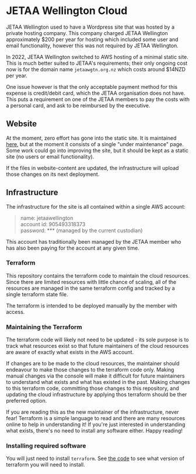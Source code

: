 # JETAA Wellington Cloud

JETAA Wellington used to have a Wordpress site that was hosted by a private hosting company. This company charged JETAA Wellington approximately $200 per year for hosting which included some user and email functionality, however this was not required by JETAA Wellington.

In 2022, JETAA Wellington switched to AWS hosting of a minimal static site. This is much better suited to JETAA's requirements; their only ongoing cost now is for the domain name `jetaawgtn.org.nz`  which costs around $14NZD per year.

One issue however is that the only acceptable payment method for this expense is credit/debit card, which the JETAA organisation does not have. This puts a requirement on one of the JETAA members to pay the costs with a personal card, and ask to be reimbursed by the executive.

## Website

At the moment, zero effort has gone into the static site. It is maintained [here](./website-content/), but at the moment it consists of a single "under maintenance" page. Some work could go into improving the site, but it should be kept as a static site (no users or email functionality).

If the files in website-content are updated, the infrastructure will upload those changes on its next deployment.

## Infrastructure

The infrastructure for the site is all contained within a single AWS account: 

> name: jetaawellington  
> account id: 905493318373  
> password: *** (managed by the current custodian)  

This account has traditionally been managed by the JETAA member who has also been paying for the account at any given time.

### Terraform

This repository contains the terraform code to maintain the cloud resources. Since there are limited resources with little chance of scaling, all of the resources are managed in the same terraform config and tracked by a single terraform state file.

The terraform is intended to be deployed manually by the member with access. 

### Maintaining the Terraform

The terraform code will likely not need to be updated - its sole purpose is to track what resources exist so that future maintainers of the cloud resources are aware of exactly what exists in the AWS account. 

If changes are to be made to the cloud resources, the maintainer should endeavour to make those changes to the terraform code only. Making manual changes via the console will make it difficult for future maintainers to understand what exists and what has existed in the past. Making changes to this terraform code, committing those changes to this repository, and updating the cloud infrastructure by applying thos terraform should be ther preferred option.

If you are reading this as the new maintainer of the infrastructure, never fear! Terraform is a simple language to read and there are many resources online to help in understanding it! If you're just interested in understanding what exists, there's no need to install any software either. Happy reading!

### Installing required software

You will just need to install `terraform`. See [the code](./terraform/tf_config.tf) to see what version of terraform you will need to install.

